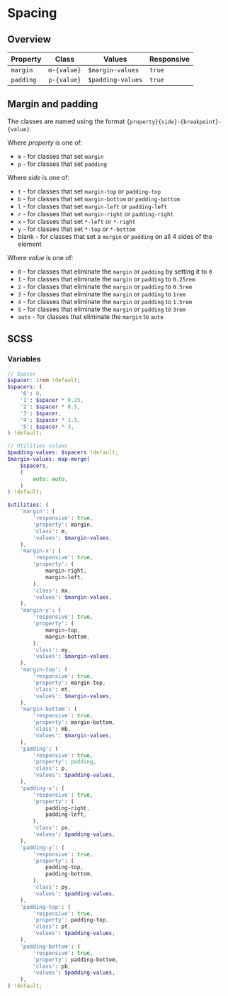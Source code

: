 # Spacing

## Overview

| Property  | Class       | Values            | Responsive |
| --------- | ----------- | ----------------- | ---------- |
| `margin`  | `m-{value}` | `$margin-values`  | `true`     |
| `padding` | `p-{value}` | `$padding-values` | `true`     |

## Margin and padding

The classes are named using the format `{property}{side}-{breakpoint}-{value}`.

Where _property_ is one of:

-   `m` - for classes that set `margin`
-   `p` - for classes that set `padding`

Where _side_ is one of:

-   `t` - for classes that set `margin-top` or `padding-top`
-   `b` - for classes that set `margin-bottom` or `padding-bottom`
-   `l` - for classes that set `margin-left` or `padding-left`
-   `r` - for classes that set `margin-right` or `padding-right`
-   `x` - for classes that set `*-left` or `*-right`
-   `y` - for classes that set `*-top` or `*-bottom`
-   blank - for classes that set a `margin` or `padding` on all 4 sides of the element

Where _value_ is one of:

-   `0` - for classes that eliminate the `margin` or `padding` by setting it to `0`
-   `1` - for classes that eliminate the `margin` or `padding` to `0.25rem`
-   `2` - for classes that eliminate the `margin` or `padding` to `0.5rem`
-   `3` - for classes that eliminate the `margin` or `padding` to `1rem`
-   `4` - for classes that eliminate the `margin` or `padding` to `1.5rem`
-   `5` - for classes that eliminate the `margin` or `padding` to `3rem`
-   `auto` - for classes that eliminate the `margin` to `auto`

## SCSS

### Variables

```scss
// Spacer
$spacer: 1rem !default;
$spacers: (
    '0': 0,
    '1': $spacer * 0.25,
    '2': $spacer * 0.5,
    '3': $spacer,
    '4': $spacer * 1.5,
    '5': $spacer * 3,
) !default;

// Utilities values
$padding-values: $spacers !default;
$margin-values: map-merge(
    $spacers,
    (
        auto: auto,
    )
) !default;

$utilities: (
    'margin': (
        'responsive': true,
        'property': margin,
        'class': m,
        'values': $margin-values,
    ),
    'margin-x': (
        'responsive': true,
        'property': (
            margin-right,
            margin-left,
        ),
        'class': mx,
        'values': $margin-values,
    ),
    'margin-y': (
        'responsive': true,
        'property': (
            margin-top,
            margin-bottom,
        ),
        'class': my,
        'values': $margin-values,
    ),
    'margin-top': (
        'responsive': true,
        'property': margin-top,
        'class': mt,
        'values': $margin-values,
    ),
    'margin-bottom': (
        'responsive': true,
        'property': margin-bottom,
        'class': mb,
        'values': $margin-values,
    ),
    'padding': (
        'responsive': true,
        'property': padding,
        'class': p,
        'values': $padding-values,
    ),
    'padding-x': (
        'responsive': true,
        'property': (
            padding-right,
            padding-left,
        ),
        'class': px,
        'values': $padding-values,
    ),
    'padding-y': (
        'responsive': true,
        'property': (
            padding-top,
            padding-bottom,
        ),
        'class': py,
        'values': $padding-values,
    ),
    'padding-top': (
        'responsive': true,
        'property': padding-top,
        'class': pt,
        'values': $padding-values,
    ),
    'padding-bottom': (
        'responsive': true,
        'property': padding-bottom,
        'class': pb,
        'values': $padding-values,
    ),
) !default;
```
